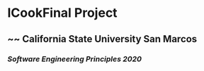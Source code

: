 # ICookFinal Project
## ~~ California State University San Marcos
### ***Software Engineering Principles 2020***
